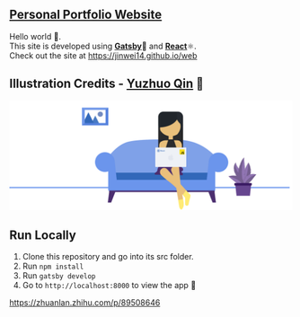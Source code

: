 [**Personal Portfolio Website**](https://github.com/rashmiap/personal-website-react)
-
Hello world 👋. <br/>
This site is developed using [**Gatsby**](https://www.gatsbyjs.org/)🚀 and [**React**](https://reactjs.org//)⚛️.<br/>
Check out the site at https://jinwei14.github.io/web

Illustration Credits - [**Yuzhuo Qin**](https://yuzhuoqindesign.gitee.io/) 👑
-
![Preview Me](src/assets/images/rashmi.svg)


**Run Locally**
-
 1. Clone this repository and go into its src folder.
 2. Run  `npm install`
 3. Run  `gatsby develop`
 4. Go to  `http://localhost:8000`  to view the app 🚀

https://zhuanlan.zhihu.com/p/89508646

